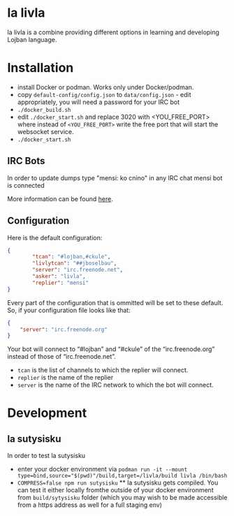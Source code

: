 la livla
=========
la livla is a combine providing different options in learning and developing Lojban language.

# Installation

* install Docker or podman. Works only under Docker/podman.
* copy `default-config/config.json` to `data/config.json`
        - edit appropriately, you will need a password for your IRC bot  
* `./docker_build.sh`
* edit `./docker_start.sh` and replace 3020 with <YOU_FREE_PORT> where instead of `<YOU_FREE_PORT>` write the free port that will start the websocket service. 
* `./docker_start.sh`

## IRC Bots

In order to update dumps type "mensi: ko cnino" in any IRC chat mensi bot is connected

More information can be found [here](http://mw.lojban.org/index.php?title=IRC_Bots#mensi.2C_livla).

## Configuration

Here is the default configuration:

```json
{
        "tcan": "#lojban,#ckule",
        "livlytcan": "##jboselbau",
        "server": "irc.freenode.net",
        "asker": "livla",
        "replier": "mensi"
}
```

Every part of the configuration that is ommitted will be set to these default.
So, if your configuration file looks like that:

```json
{
	"server": "irc.freenode.org"
}
```

Your bot will connect to “#lojban” and “#ckule” of the “irc.freenode.org”
instead of those of “irc.freenode.net”.

 - `tcan` is the list of channels to which the replier will connect.
 - `replier` is the name of the replier
 - `server` is the name of the IRC network to which the bot will connect.

# Development

## la sutysisku

In order to test la sutysisku 
* enter your docker environment via `podman run -it --mount type=bind,source="$(pwd)"/build,target=/livla/build livla /bin/bash`
* `COMPRESS=false npm run sutysisku`
** la sutysisku gets compiled. You can test it either locally fromthe outside of your docker environment from `build/sytysisku` folder (which you may wish to be made accessible from a https address as well for a full staging env) 
